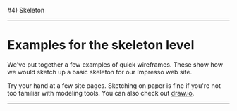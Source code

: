 #4) Skeleton



---

# Examples for the skeleton level

We've put together a few examples of quick wireframes. These show how we would sketch up a basic skeleton for our Impresso web site.

Try your hand at a few site pages. Sketching on paper is fine if you're not too familiar with modeling tools. You can also check out [draw.io](http://draw.io/).

---
